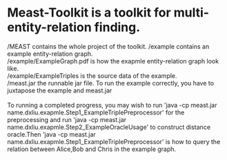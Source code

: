 # Meast-Toolkit is a toolkit for multi-entity-relation finding.
/MEAST contains the whole project of the toolkit.
/example contains an example entity-relation graph.</br>
/example/ExampleGraph.pdf is how the exapmle entity-relation graph look like.</br>
/example/ExampleTriples is the source data of the example.</br>
/meast.jar the runnable jar file. To run the example correctly, you have to juxtapose the example and meast.jar 
</br></br>
To running a completed progress, you may wish to run 'java -cp meast.jar name.dxliu.exapmle.Step1_ExampleTriplePreprocessor' for
the preprocessing and run 'java -cp meast.jar name.dxliu.exapmle.Step2_ExampleOracleUsage' to construct distance oracle.Then 'java -cp meast.jar name.dxliu.exapmle.Step1_ExampleTriplePreprocessor'
is how to query the relation between Alice,Bob and Chris in the example graph.
